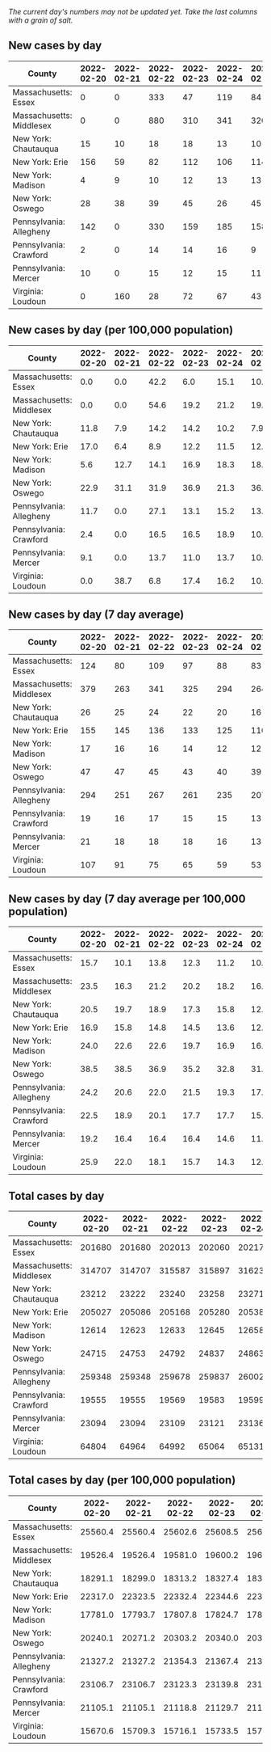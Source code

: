 _The current day's numbers may not be updated yet. Take the last columns with a grain of salt._
## New cases by day

| County | 2022-02-20 | 2022-02-21 | 2022-02-22 | 2022-02-23 | 2022-02-24 | 2022-02-25 | 2022-02-26 |
| --- | --- | --- | --- | --- | --- | --- | --- |
| Massachusetts: Essex | 0 | 0 | 333 | 47 | 119 | 84 |  |
| Massachusetts: Middlesex | 0 | 0 | 880 | 310 | 341 | 320 |  |
| New York: Chautauqua | 15 | 10 | 18 | 18 | 13 | 10 |  |
| New York: Erie | 156 | 59 | 82 | 112 | 106 | 114 |  |
| New York: Madison | 4 | 9 | 10 | 12 | 13 | 13 |  |
| New York: Oswego | 28 | 38 | 39 | 45 | 26 | 45 |  |
| Pennsylvania: Allegheny | 142 | 0 | 330 | 159 | 185 | 158 |  |
| Pennsylvania: Crawford | 2 | 0 | 14 | 14 | 16 | 9 |  |
| Pennsylvania: Mercer | 10 | 0 | 15 | 12 | 15 | 11 |  |
| Virginia: Loudoun | 0 | 160 | 28 | 72 | 67 | 43 |  |

## New cases by day (per 100,000 population)

| County | 2022-02-20 | 2022-02-21 | 2022-02-22 | 2022-02-23 | 2022-02-24 | 2022-02-25 | 2022-02-26 |
| --- | --- | --- | --- | --- | --- | --- | --- |
| Massachusetts: Essex | 0.0 | 0.0 | 42.2 | 6.0 | 15.1 | 10.6 |  |
| Massachusetts: Middlesex | 0.0 | 0.0 | 54.6 | 19.2 | 21.2 | 19.9 |  |
| New York: Chautauqua | 11.8 | 7.9 | 14.2 | 14.2 | 10.2 | 7.9 |  |
| New York: Erie | 17.0 | 6.4 | 8.9 | 12.2 | 11.5 | 12.4 |  |
| New York: Madison | 5.6 | 12.7 | 14.1 | 16.9 | 18.3 | 18.3 |  |
| New York: Oswego | 22.9 | 31.1 | 31.9 | 36.9 | 21.3 | 36.9 |  |
| Pennsylvania: Allegheny | 11.7 | 0.0 | 27.1 | 13.1 | 15.2 | 13.0 |  |
| Pennsylvania: Crawford | 2.4 | 0.0 | 16.5 | 16.5 | 18.9 | 10.6 |  |
| Pennsylvania: Mercer | 9.1 | 0.0 | 13.7 | 11.0 | 13.7 | 10.1 |  |
| Virginia: Loudoun | 0.0 | 38.7 | 6.8 | 17.4 | 16.2 | 10.4 |  |

## New cases by day (7 day average)

| County | 2022-02-20 | 2022-02-21 | 2022-02-22 | 2022-02-23 | 2022-02-24 | 2022-02-25 | 2022-02-26 |
| --- | --- | --- | --- | --- | --- | --- | --- |
| Massachusetts: Essex | 124 | 80 | 109 | 97 | 88 | 83 |  |
| Massachusetts: Middlesex | 379 | 263 | 341 | 325 | 294 | 264 |  |
| New York: Chautauqua | 26 | 25 | 24 | 22 | 20 | 16 |  |
| New York: Erie | 155 | 145 | 136 | 133 | 125 | 110 |  |
| New York: Madison | 17 | 16 | 16 | 14 | 12 | 12 |  |
| New York: Oswego | 47 | 47 | 45 | 43 | 40 | 39 |  |
| Pennsylvania: Allegheny | 294 | 251 | 267 | 261 | 235 | 207 |  |
| Pennsylvania: Crawford | 19 | 16 | 17 | 15 | 15 | 13 |  |
| Pennsylvania: Mercer | 21 | 18 | 18 | 18 | 16 | 13 |  |
| Virginia: Loudoun | 107 | 91 | 75 | 65 | 59 | 53 |  |

## New cases by day (7 day average per 100,000 population)

| County | 2022-02-20 | 2022-02-21 | 2022-02-22 | 2022-02-23 | 2022-02-24 | 2022-02-25 | 2022-02-26 |
| --- | --- | --- | --- | --- | --- | --- | --- |
| Massachusetts: Essex | 15.7 | 10.1 | 13.8 | 12.3 | 11.2 | 10.5 |  |
| Massachusetts: Middlesex | 23.5 | 16.3 | 21.2 | 20.2 | 18.2 | 16.4 |  |
| New York: Chautauqua | 20.5 | 19.7 | 18.9 | 17.3 | 15.8 | 12.6 |  |
| New York: Erie | 16.9 | 15.8 | 14.8 | 14.5 | 13.6 | 12.0 |  |
| New York: Madison | 24.0 | 22.6 | 22.6 | 19.7 | 16.9 | 16.9 |  |
| New York: Oswego | 38.5 | 38.5 | 36.9 | 35.2 | 32.8 | 31.9 |  |
| Pennsylvania: Allegheny | 24.2 | 20.6 | 22.0 | 21.5 | 19.3 | 17.0 |  |
| Pennsylvania: Crawford | 22.5 | 18.9 | 20.1 | 17.7 | 17.7 | 15.4 |  |
| Pennsylvania: Mercer | 19.2 | 16.4 | 16.4 | 16.4 | 14.6 | 11.9 |  |
| Virginia: Loudoun | 25.9 | 22.0 | 18.1 | 15.7 | 14.3 | 12.8 |  |

## Total cases by day

| County | 2022-02-20 | 2022-02-21 | 2022-02-22 | 2022-02-23 | 2022-02-24 | 2022-02-25 | 2022-02-26 |
| --- | --- | --- | --- | --- | --- | --- | --- |
| Massachusetts: Essex | 201680 | 201680 | 202013 | 202060 | 202179 | 202263 |  |
| Massachusetts: Middlesex | 314707 | 314707 | 315587 | 315897 | 316238 | 316558 |  |
| New York: Chautauqua | 23212 | 23222 | 23240 | 23258 | 23271 | 23281 |  |
| New York: Erie | 205027 | 205086 | 205168 | 205280 | 205386 | 205500 |  |
| New York: Madison | 12614 | 12623 | 12633 | 12645 | 12658 | 12671 |  |
| New York: Oswego | 24715 | 24753 | 24792 | 24837 | 24863 | 24908 |  |
| Pennsylvania: Allegheny | 259348 | 259348 | 259678 | 259837 | 260022 | 260180 |  |
| Pennsylvania: Crawford | 19555 | 19555 | 19569 | 19583 | 19599 | 19608 |  |
| Pennsylvania: Mercer | 23094 | 23094 | 23109 | 23121 | 23136 | 23147 |  |
| Virginia: Loudoun | 64804 | 64964 | 64992 | 65064 | 65131 | 65174 |  |

## Total cases by day (per 100,000 population)

| County | 2022-02-20 | 2022-02-21 | 2022-02-22 | 2022-02-23 | 2022-02-24 | 2022-02-25 | 2022-02-26 |
| --- | --- | --- | --- | --- | --- | --- | --- |
| Massachusetts: Essex | 25560.4 | 25560.4 | 25602.6 | 25608.5 | 25623.6 | 25634.3 |  |
| Massachusetts: Middlesex | 19526.4 | 19526.4 | 19581.0 | 19600.2 | 19621.4 | 19641.3 |  |
| New York: Chautauqua | 18291.1 | 18299.0 | 18313.2 | 18327.4 | 18337.6 | 18345.5 |  |
| New York: Erie | 22317.0 | 22323.5 | 22332.4 | 22344.6 | 22356.1 | 22368.5 |  |
| New York: Madison | 17781.0 | 17793.7 | 17807.8 | 17824.7 | 17843.0 | 17861.3 |  |
| New York: Oswego | 20240.1 | 20271.2 | 20303.2 | 20340.0 | 20361.3 | 20398.2 |  |
| Pennsylvania: Allegheny | 21327.2 | 21327.2 | 21354.3 | 21367.4 | 21382.6 | 21395.6 |  |
| Pennsylvania: Crawford | 23106.7 | 23106.7 | 23123.3 | 23139.8 | 23158.7 | 23169.4 |  |
| Pennsylvania: Mercer | 21105.1 | 21105.1 | 21118.8 | 21129.7 | 21143.4 | 21153.5 |  |
| Virginia: Loudoun | 15670.6 | 15709.3 | 15716.1 | 15733.5 | 15749.7 | 15760.1 |  |
